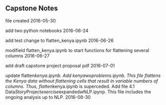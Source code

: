 <h2>Capstone Notes</h2>

<p>file created 2016-05-30</p>

<p>add two python notebooks 2016-06-24</p>

<p>add test change to flatten_kenya.ipynb 2016-06-26</p>

<p>modifield flatten_kenya.ipynb to start functions for flattening several columns 2016-06-27</p>

<p>add draft capstone project proposal pdf 2016-07-01</p>

<p>update flatten<em>kenya.ipynb. Add kenya</em>wo<em>problems.ipynb. This file flattens the Kenya data without flattening cells that result in variable numbers of columns. Thus, flatten</em>kenya.ipynb is superceded. Add file 4.1 Data<em>Story</em>Project<em>exercise</em>expanded<em>w</em>NLP.ipynp. This file includes the ongoing analysis up to NLP. 2016-08-30</p>
